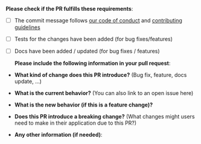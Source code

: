 **Please check if the PR fulfills these requirements**:

-   [ ] The commit message follows [our code of conduct](https://github.com/codemod-com/codemod-registry/blob/main/CODE_OF_CONDUCT.md) and [contributing guidelines](https://github.com/codemod-com/codemod-registry/blob/main/CONTRIBUTING.md)
-   [ ] Tests for the changes have been added (for bug fixes/features)
-   [ ] Docs have been added / updated (for bug fixes / features)

    **Please include the following information in your pull request**:

*   **What kind of change does this PR introduce?** (Bug fix, feature, docs update, ...)

*   **What is the current behavior?** (You can also link to an open issue here)

*   **What is the new behavior (if this is a feature change)?**

*   **Does this PR introduce a breaking change?** (What changes might users need to make in their application due to this PR?)

*   **Any other information (if needed)**:
